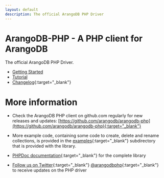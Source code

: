 ```yaml
---
layout: default
description: The official ArangoDB PHP Driver
---
```


# ArangoDB-PHP - A PHP client for ArangoDB
The official ArangoDB PHP Driver.

- [Getting Started](php-getting-started.html)
- [Tutorial](php-tutorial.html)
- [Changelog](https://github.com/arangodb/arangodb-php/blob/devel/CHANGELOG.md#readme){:target="_blank"}

# More information

* Check the ArangoDB PHP client on github.com regularly for new releases and updates: [https://github.com/arangodb/arangodb-php](https://github.com/arangodb/arangodb-php){:target="_blank"}

* More example code, containing some code to create, delete and rename collections, is provided in the [examples](https://github.com/arangodb/arangodb-php/tree/devel/examples){:target="_blank"} subdirectory that is provided with the library.

* [PHPDoc documentation](http://arangodb.github.io/arangodb-php/){:target="_blank"} for the complete library

* [Follow us on Twitter](https://twitter.com/arangodbphp){:target="_blank"}
  [@arangodbphp](https://twitter.com/arangodbphp){:target="_blank"} to receive updates on the PHP driver
